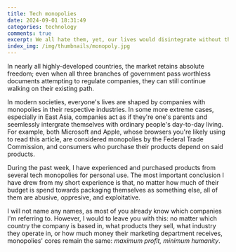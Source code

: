 ```yaml
---
title: Tech monopolies
date: 2024-09-01 18:31:49
categories: technology
comments: true
excerpt: We all hate them, yet, our lives would disintegrate without them.
index_img: /img/thumbnails/monopoly.jpg
---
```


In nearly all highly-developed countries, the market retains absolute freedom; even when all three branches of government pass worthless documents attempting to regulate companies, they can still continue walking on their existing path.

In modern societies, everyone's lives are shaped by companies with monopolies in their respective industries. In some more extreme cases, especially in East Asia, companies act as if they're one's parents and seemlessly intergrate themselves with ordinary people's day-to-day living. For example, both Microsoft and Apple, whose browsers you're likely using to read this article, are considered monopolies by the Federal Trade Commission, and consumers who purchase their products depend on said products.

During the past week, I have experienced and purchased products from several tech monopolies for personal use. The most important conclusion I have drew from my short experience is that, no matter how much of their budget is spend towards packaging themselves as something else, all of them are abusive, oppresive, and exploitative.

I will not name any names, as most of you already know which companies I'm referring to. However, I would to leave you with this: no matter which country the company is based in, what products they sell, what industry they operate in, or how much money their marketing department receives, monopolies' cores remain the same: _maximum profit, minimum humanity_.
